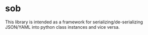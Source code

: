 # sob

This library is intended as a framework for serializing/de-serializing JSON/YAML into python class instances and vice 
versa.